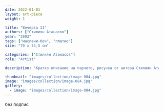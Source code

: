 ```yaml
---
date: 2022-01-01
layout: art-piece
weight: 1

title: "Вечерта II"
authors: ["Стилиян Атанасов"]
year: "2003"
tags: ["маслени-бои", "платно"]
size: "70 х 74,5 см"

categories: ["Стилиян Атанасов"]
role: "Artist"

description: "Кратко описание на парчето, рисунка от автора Стилиян Атанасов"

thumbnail: "images/collection/image-084.jpg"
image: "images/collection/image-084.jpg"
gallery:
  - image: "images/collection/image-084.jpg"
---
```

без подпис
